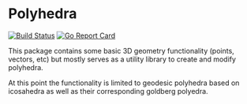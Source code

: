 Polyhedra
==========
[![Build Status](https://travis-ci.org/MichaelMauderer/polyhedra.svg?branch=master)](https://travis-ci.org/MichaelMauderer/polyhedra)
[![Go Report Card](https://goreportcard.com/badge/github.com/MichaelMauderer/polyhedra)](https://goreportcard.com/report/github.com/MichaelMauderer/polyhedra)

This package contains some basic 3D geometry functionality (points, vectors, etc) but mostly serves as a
utility library to create and modify polyhedra.

At this point the functionality is limited to geodesic polyhedra based on icosahedra as well as their
corresponding goldberg polyedra.